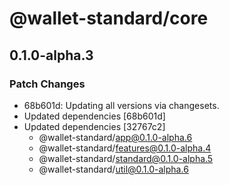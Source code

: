 # @wallet-standard/core

## 0.1.0-alpha.3

### Patch Changes

-   68b601d: Updating all versions via changesets.
-   Updated dependencies [68b601d]
-   Updated dependencies [32767c2]
    -   @wallet-standard/app@0.1.0-alpha.6
    -   @wallet-standard/features@0.1.0-alpha.4
    -   @wallet-standard/standard@0.1.0-alpha.5
    -   @wallet-standard/util@0.1.0-alpha.6
